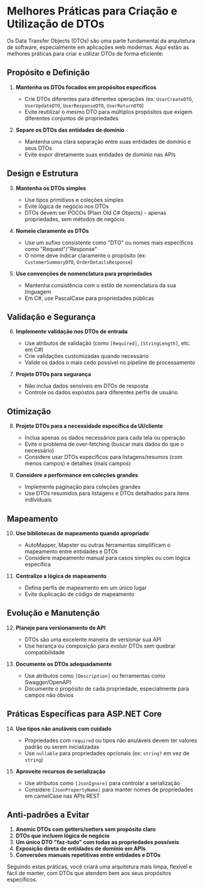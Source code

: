 # Melhores Práticas para Criação e Utilização de DTOs

Os Data Transfer Objects (DTOs) são uma parte fundamental da arquitetura de software, especialmente em aplicações web modernas. Aqui estão as melhores práticas para criar e utilizar DTOs de forma eficiente:

## Propósito e Definição

1. **Mantenha os DTOs focados em propósitos específicos**
   - Crie DTOs diferentes para diferentes operações (ex: `UserCreateDTO`, `UserUpdateDTO`, `UserResponseDTO`, `UserReturnDTO`)
   - Evite reutilizar o mesmo DTO para múltiplos propósitos que exigem diferentes conjuntos de propriedades

2. **Separe os DTOs das entidades de domínio**
   - Mantenha uma clara separação entre suas entidades de domínio e seus DTOs
   - Evite expor diretamente suas entidades de domínio nas APIs

## Design e Estrutura

3. **Mantenha os DTOs simples**
   - Use tipos primitivos e coleções simples
   - Evite lógica de negócio nos DTOs
   - DTOs devem ser POCOs (Plain Old C# Objects) - apenas propriedades, sem métodos de negócio

4. **Nomeie claramente os DTOs**
   - Use um sufixo consistente como "DTO" ou nomes mais específicos como "Request"/"Response"
   - O nome deve indicar claramente o propósito (ex: `CustomerSummaryDTO`, `OrderDetailsResponse`)

5. **Use convenções de nomenclatura para propriedades**
   - Mantenha consistência com o estilo de nomenclatura da sua linguagem
   - Em C#, use PascalCase para propriedades públicas

## Validação e Segurança

6. **Implemente validação nos DTOs de entrada**
   - Use atributos de validação (como `[Required]`, `[StringLength]`, etc. em C#)
   - Crie validações customizadas quando necessário
   - Valide os dados o mais cedo possível no pipeline de processamento

7. **Projete DTOs para segurança**
   - Não inclua dados sensíveis em DTOs de resposta
   - Controle os dados expostos para diferentes perfis de usuário

## Otimização

8. **Projete DTOs para a necessidade específica da UI/cliente**
   - Inclua apenas os dados necessários para cada tela ou operação
   - Evite o problema de over-fetching (buscar mais dados do que o necessário)
   - Considere usar DTOs específicos para listagens/resumos (com menos campos) e detalhes (mais campos)

9. **Considere a performance em coleções grandes**
   - Implemente paginação para coleções grandes
   - Use DTOs resumidos para listagens e DTOs detalhados para itens individuais

## Mapeamento

10. **Use bibliotecas de mapeamento quando apropriado**
    - AutoMapper, Mapster ou outras ferramentas simplificam o mapeamento entre entidades e DTOs
    - Considere mapeamento manual para casos simples ou com lógica específica

11. **Centralize a lógica de mapeamento**
    - Defina perfis de mapeamento em um único lugar
    - Evite duplicação de código de mapeamento

## Evolução e Manutenção

12. **Planeje para versionamento de API**
    - DTOs são uma excelente maneira de versionar sua API
    - Use herança ou composição para evoluir DTOs sem quebrar compatibilidade

13. **Documente os DTOs adequadamente**
    - Use atributos como `[Description]` ou ferramentas como Swagger/OpenAPI
    - Documente o propósito de cada propriedade, especialmente para campos não óbvios

## Práticas Específicas para ASP.NET Core

14. **Use tipos não anuláveis com cuidado**
    - Propriedades com `required` ou tipos não anuláveis devem ter valores padrão ou serem inicializadas
    - Use `nullable` para propriedades opcionais (ex: `string?` em vez de `string`)

15. **Aproveite recursos de serialização**
    - Use atributos como `[JsonIgnore]` para controlar a serialização
    - Considere `[JsonPropertyName]` para manter nomes de propriedades em camelCase nas APIs REST

## Anti-padrões a Evitar

1. **Anemic DTOs com getters/setters sem propósito claro**
2. **DTOs que incluem lógica de negócio**
3. **Um único DTO "faz-tudo" com todas as propriedades possíveis**
4. **Exposição direta de entidades de domínio em APIs**
5. **Conversões manuais repetitivas entre entidades e DTOs**

Seguindo estas práticas, você criará uma arquitetura mais limpa, flexível e fácil de manter, com DTOs que atendem bem aos seus propósitos específicos.